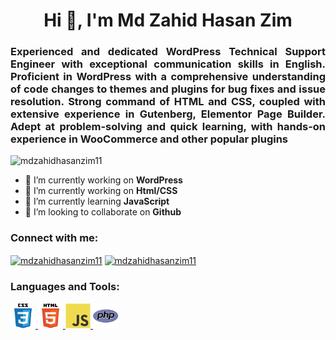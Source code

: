 <h1 align="center">Hi 👋, I'm Md Zahid Hasan Zim</h1>
<h3 align="justify">Experienced and dedicated WordPress Technical Support Engineer with exceptional communication skills in English. Proficient in WordPress with a comprehensive understanding of code changes to themes and plugins for bug fixes and issue resolution. Strong command of HTML and CSS, coupled with extensive experience in Gutenberg, Elementor Page Builder. Adept at problem-solving and quick learning, with hands-on experience in WooCommerce and other popular plugins</h3>

<p align="left"> <img src="https://komarev.com/ghpvc/?username=mdzahidhasanzim11&label=Profile%20views&color=0e75b6&style=flat" alt="mdzahidhasanzim11" /> </p>

- 🔭 I’m currently working on **WordPress**
- 🌱 I’m currently working on **Html/CSS**
- 🌱 I’m currently learning **JavaScript**
- 👯 I’m looking to collaborate on **Github**

<h3 align="left">Connect with me:</h3>
<p align="left">
<a href="https://linkedin.com/in/mdzahidhasanzim11" target="blank"><img align="center" src="https://raw.githubusercontent.com/rahuldkjain/github-profile-readme-generator/master/src/images/icons/Social/linked-in-alt.svg" alt="mdzahidhasanzim11" height="30" width="40" /></a>
<a href="https://fb.com/mdzahidhasanzim11" target="blank"><img align="center" src="https://raw.githubusercontent.com/rahuldkjain/github-profile-readme-generator/master/src/images/icons/Social/facebook.svg" alt="mdzahidhasanzim11" height="30" width="40" /></a>
</p>

<h3 align="left">Languages and Tools:</h3>
<p align="left"> <a href="https://www.w3schools.com/css/" target="_blank" rel="noreferrer"> <img src="https://raw.githubusercontent.com/devicons/devicon/master/icons/css3/css3-original-wordmark.svg" alt="css3" width="40" height="40"/> </a> <a href="https://www.w3.org/html/" target="_blank" rel="noreferrer"> <img src="https://raw.githubusercontent.com/devicons/devicon/master/icons/html5/html5-original-wordmark.svg" alt="html5" width="40" height="40"/> </a> <a href="https://developer.mozilla.org/en-US/docs/Web/JavaScript" target="_blank" rel="noreferrer"> <img src="https://raw.githubusercontent.com/devicons/devicon/master/icons/javascript/javascript-original.svg" alt="javascript" width="40" height="40"/> </a> <a href="https://www.php.net" target="_blank" rel="noreferrer"> <img src="https://raw.githubusercontent.com/devicons/devicon/master/icons/php/php-original.svg" alt="php" width="40" height="40"/> </a> </p>
